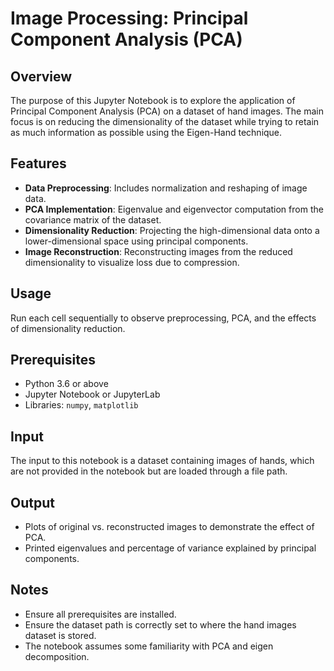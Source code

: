 # Image Processing: Principal Component Analysis (PCA)

## Overview
The purpose of this Jupyter Notebook is to explore the application of Principal Component Analysis (PCA) on a dataset of hand images. The main focus is on reducing the dimensionality of the dataset while trying to retain as much information as possible using the Eigen-Hand technique.

## Features
- **Data Preprocessing**: Includes normalization and reshaping of image data.
- **PCA Implementation**: Eigenvalue and eigenvector computation from the covariance matrix of the dataset.
- **Dimensionality Reduction**: Projecting the high-dimensional data onto a lower-dimensional space using principal components.
- **Image Reconstruction**: Reconstructing images from the reduced dimensionality to visualize loss due to compression.

## Usage
Run each cell sequentially to observe preprocessing, PCA, and the effects of dimensionality reduction.

## Prerequisites
- Python 3.6 or above
- Jupyter Notebook or JupyterLab
- Libraries: `numpy`, `matplotlib`

## Input
The input to this notebook is a dataset containing images of hands, which are not provided in the notebook but are loaded through a file path.

## Output
- Plots of original vs. reconstructed images to demonstrate the effect of PCA.
- Printed eigenvalues and percentage of variance explained by principal components.

## Notes
- Ensure all prerequisites are installed.
- Ensure the dataset path is correctly set to where the hand images dataset is stored.
- The notebook assumes some familiarity with PCA and eigen decomposition.